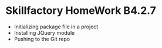 # Skillfactory HomeWork B4.2.7

- Initializing package file in a project
- Installing JQuery module
- Pushing to the Git repo